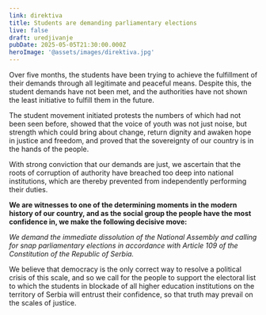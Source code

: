 ```yaml
---
link: direktiva
title: Students are demanding parliamentary elections
live: false
draft: uredjivanje
pubDate: 2025-05-05T21:30:00.000Z
heroImage: '@assets/images/direktiva.jpg'
---
```

Over five months, the students have been trying to achieve the fulfillment of their demands through all legitimate and peaceful means. Despite this, the student demands have not been met, and the authorities have not shown the least initiative to fulfill them in the future. 

The student movement initiated protests the numbers of which had not been seen before, showed that the voice of youth was not just noise, but strength which could bring about change, return dignity and awaken hope in justice and freedom, and proved that the sovereignty of our country is in the hands of the people.

With strong conviction that our demands are just, we ascertain that the roots of corruption of authority have breached too deep into national institutions, which are thereby prevented from independently performing their duties.

**We are witnesses to one of the determining moments in the modern history of our country, and as the social group the people have the most confidence in, we make the following decisive move:**

_We demand the immediate dissolution of the National Assembly and calling for snap parliamentary elections in accordance with Article 109 of the Constitution of the Republic of Serbia._

We believe that democracy is the only correct way to resolve a political crisis of this scale, and so we call for the people to support the electoral list to which the students in blockade of all higher education institutions on the territory of Serbia will entrust their confidence, so that truth may prevail on the scales of justice.
